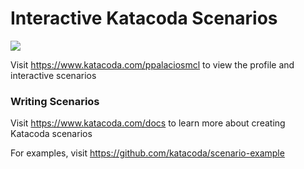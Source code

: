 # Interactive Katacoda Scenarios

[![](http://shields.katacoda.com/katacoda/ppalaciosmcl/count.svg)](https://www.katacoda.com/ppalaciosmcl "Get your profile on Katacoda.com")

Visit https://www.katacoda.com/ppalaciosmcl to view the profile and interactive scenarios

### Writing Scenarios
Visit https://www.katacoda.com/docs to learn more about creating Katacoda scenarios

For examples, visit https://github.com/katacoda/scenario-example
